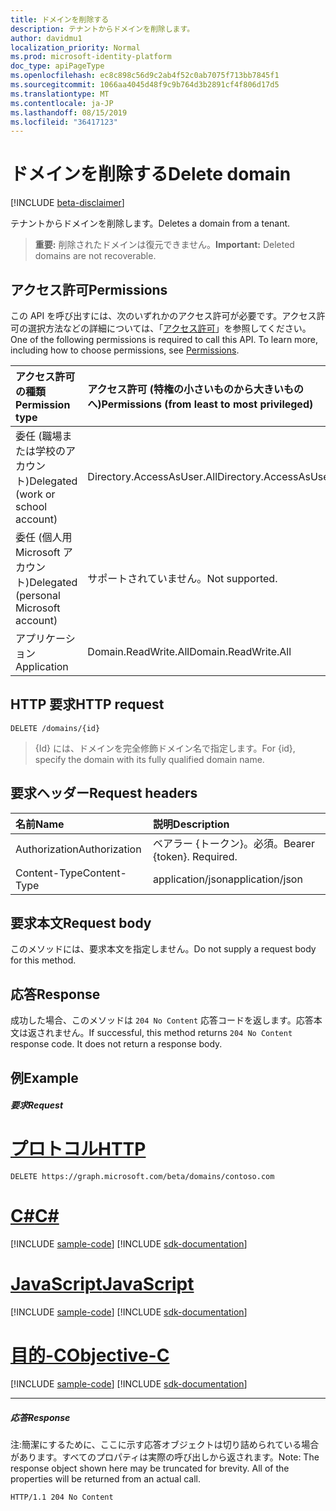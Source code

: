 ```yaml
---
title: ドメインを削除する
description: テナントからドメインを削除します。
author: davidmu1
localization_priority: Normal
ms.prod: microsoft-identity-platform
doc_type: apiPageType
ms.openlocfilehash: ec8c898c56d9c2ab4f52c0ab7075f713bb7845f1
ms.sourcegitcommit: 1066aa4045d48f9c9b764d3b2891cf4f806d17d5
ms.translationtype: MT
ms.contentlocale: ja-JP
ms.lasthandoff: 08/15/2019
ms.locfileid: "36417123"
---
```

# <a name="delete-domain"></a><span data-ttu-id="45452-103">ドメインを削除する</span><span class="sxs-lookup"><span data-stu-id="45452-103">Delete domain</span></span>

[!INCLUDE [beta-disclaimer](../../includes/beta-disclaimer.md)]

<span data-ttu-id="45452-104">テナントからドメインを削除します。</span><span class="sxs-lookup"><span data-stu-id="45452-104">Deletes a domain from a tenant.</span></span>

> <span data-ttu-id="45452-105">**重要:** 削除されたドメインは復元できません。</span><span class="sxs-lookup"><span data-stu-id="45452-105">**Important:** Deleted domains are not recoverable.</span></span>

## <a name="permissions"></a><span data-ttu-id="45452-106">アクセス許可</span><span class="sxs-lookup"><span data-stu-id="45452-106">Permissions</span></span>

<span data-ttu-id="45452-p101">この API を呼び出すには、次のいずれかのアクセス許可が必要です。アクセス許可の選択方法などの詳細については、「[アクセス許可](/graph/permissions-reference)」を参照してください。</span><span class="sxs-lookup"><span data-stu-id="45452-p101">One of the following permissions is required to call this API. To learn more, including how to choose permissions, see [Permissions](/graph/permissions-reference).</span></span>


|<span data-ttu-id="45452-109">アクセス許可の種類</span><span class="sxs-lookup"><span data-stu-id="45452-109">Permission type</span></span>      | <span data-ttu-id="45452-110">アクセス許可 (特権の小さいものから大きいものへ)</span><span class="sxs-lookup"><span data-stu-id="45452-110">Permissions (from least to most privileged)</span></span>              |
|:--------------------|:---------------------------------------------------------|
|<span data-ttu-id="45452-111">委任 (職場または学校のアカウント)</span><span class="sxs-lookup"><span data-stu-id="45452-111">Delegated (work or school account)</span></span> | <span data-ttu-id="45452-112">Directory.AccessAsUser.All</span><span class="sxs-lookup"><span data-stu-id="45452-112">Directory.AccessAsUser.All</span></span>    |
|<span data-ttu-id="45452-113">委任 (個人用 Microsoft アカウント)</span><span class="sxs-lookup"><span data-stu-id="45452-113">Delegated (personal Microsoft account)</span></span> | <span data-ttu-id="45452-114">サポートされていません。</span><span class="sxs-lookup"><span data-stu-id="45452-114">Not supported.</span></span>    |
|<span data-ttu-id="45452-115">アプリケーション</span><span class="sxs-lookup"><span data-stu-id="45452-115">Application</span></span> | <span data-ttu-id="45452-116">Domain.ReadWrite.All</span><span class="sxs-lookup"><span data-stu-id="45452-116">Domain.ReadWrite.All</span></span> |

## <a name="http-request"></a><span data-ttu-id="45452-117">HTTP 要求</span><span class="sxs-lookup"><span data-stu-id="45452-117">HTTP request</span></span>
<!-- { "blockType": "ignored" } -->
```http
DELETE /domains/{id}
```

> <span data-ttu-id="45452-118">{Id} には、ドメインを完全修飾ドメイン名で指定します。</span><span class="sxs-lookup"><span data-stu-id="45452-118">For {id}, specify the domain with its fully qualified domain name.</span></span>

## <a name="request-headers"></a><span data-ttu-id="45452-119">要求ヘッダー</span><span class="sxs-lookup"><span data-stu-id="45452-119">Request headers</span></span>

| <span data-ttu-id="45452-120">名前</span><span class="sxs-lookup"><span data-stu-id="45452-120">Name</span></span>       | <span data-ttu-id="45452-121">説明</span><span class="sxs-lookup"><span data-stu-id="45452-121">Description</span></span>|
|:---------------|:----------|
| <span data-ttu-id="45452-122">Authorization</span><span class="sxs-lookup"><span data-stu-id="45452-122">Authorization</span></span>  | <span data-ttu-id="45452-p102">ベアラー {トークン}。必須。</span><span class="sxs-lookup"><span data-stu-id="45452-p102">Bearer {token}. Required.</span></span> |
| <span data-ttu-id="45452-125">Content-Type</span><span class="sxs-lookup"><span data-stu-id="45452-125">Content-Type</span></span>  | <span data-ttu-id="45452-126">application/json</span><span class="sxs-lookup"><span data-stu-id="45452-126">application/json</span></span> |

## <a name="request-body"></a><span data-ttu-id="45452-127">要求本文</span><span class="sxs-lookup"><span data-stu-id="45452-127">Request body</span></span>

<span data-ttu-id="45452-128">このメソッドには、要求本文を指定しません。</span><span class="sxs-lookup"><span data-stu-id="45452-128">Do not supply a request body for this method.</span></span>

## <a name="response"></a><span data-ttu-id="45452-129">応答</span><span class="sxs-lookup"><span data-stu-id="45452-129">Response</span></span>

<span data-ttu-id="45452-p103">成功した場合、このメソッドは `204 No Content` 応答コードを返します。応答本文は返されません。</span><span class="sxs-lookup"><span data-stu-id="45452-p103">If successful, this method returns `204 No Content` response code. It does not return a response body.</span></span>

## <a name="example"></a><span data-ttu-id="45452-132">例</span><span class="sxs-lookup"><span data-stu-id="45452-132">Example</span></span>
##### <a name="request"></a><span data-ttu-id="45452-133">要求</span><span class="sxs-lookup"><span data-stu-id="45452-133">Request</span></span>


# <a name="httptabhttp"></a>[<span data-ttu-id="45452-134">プロトコル</span><span class="sxs-lookup"><span data-stu-id="45452-134">HTTP</span></span>](#tab/http)
<!-- {
  "blockType": "request",
  "name": "delete_domain"
}-->
```http
DELETE https://graph.microsoft.com/beta/domains/contoso.com
```
# <a name="ctabcsharp"></a>[<span data-ttu-id="45452-135">C#</span><span class="sxs-lookup"><span data-stu-id="45452-135">C#</span></span>](#tab/csharp)
[!INCLUDE [sample-code](../includes/snippets/csharp/delete-domain-csharp-snippets.md)]
[!INCLUDE [sdk-documentation](../includes/snippets/snippets-sdk-documentation-link.md)]

# <a name="javascripttabjavascript"></a>[<span data-ttu-id="45452-136">JavaScript</span><span class="sxs-lookup"><span data-stu-id="45452-136">JavaScript</span></span>](#tab/javascript)
[!INCLUDE [sample-code](../includes/snippets/javascript/delete-domain-javascript-snippets.md)]
[!INCLUDE [sdk-documentation](../includes/snippets/snippets-sdk-documentation-link.md)]

# <a name="objective-ctabobjc"></a>[<span data-ttu-id="45452-137">目的-C</span><span class="sxs-lookup"><span data-stu-id="45452-137">Objective-C</span></span>](#tab/objc)
[!INCLUDE [sample-code](../includes/snippets/objc/delete-domain-objc-snippets.md)]
[!INCLUDE [sdk-documentation](../includes/snippets/snippets-sdk-documentation-link.md)]

---


##### <a name="response"></a><span data-ttu-id="45452-138">応答</span><span class="sxs-lookup"><span data-stu-id="45452-138">Response</span></span>

<span data-ttu-id="45452-p104">注:簡潔にするために、ここに示す応答オブジェクトは切り詰められている場合があります。すべてのプロパティは実際の呼び出しから返されます。</span><span class="sxs-lookup"><span data-stu-id="45452-p104">Note: The response object shown here may be truncated for brevity. All of the properties will be returned from an actual call.</span></span>
<!-- {
  "blockType": "response",
  "truncated": true
} -->
```http
HTTP/1.1 204 No Content
```

<!-- uuid: 8fcb5dbc-d5aa-4681-8e31-b001d5168d79
2015-10-25 14:57:30 UTC -->
<!--
{
  "type": "#page.annotation",
  "description": "Delete domain",
  "keywords": "",
  "section": "documentation",
  "tocPath": "",
  "suppressions": [
  ]
}
-->
